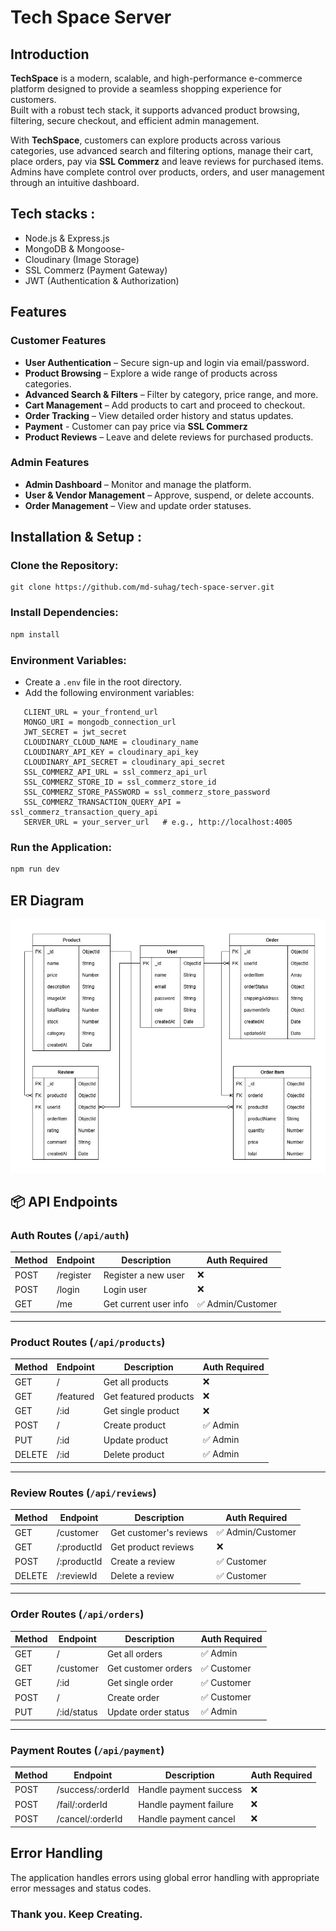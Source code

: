 # Tech Space Server

## Introduction

**TechSpace** is a modern, scalable, and high-performance e-commerce platform designed to provide a seamless shopping experience for customers.  
Built with a robust tech stack, it supports advanced product browsing, filtering, secure checkout, and efficient admin management.

With **TechSpace**, customers can explore products across various categories, use advanced search and filtering options, manage their cart, place orders, pay via **SSL Commerz** and leave reviews for purchased items.  
Admins have complete control over products, orders, and user management through an intuitive dashboard.

## Tech stacks :

- Node.js & Express.js
- MongoDB & Mongoose-
- Cloudinary (Image Storage)
- SSL Commerz (Payment Gateway)
- JWT (Authentication & Authorization)

## Features

### Customer Features

- **User Authentication** – Secure sign-up and login via email/password.
- **Product Browsing** – Explore a wide range of products across categories.
- **Advanced Search & Filters** – Filter by category, price range, and more.
- **Cart Management** – Add products to cart and proceed to checkout.
- **Order Tracking** – View detailed order history and status updates.
- **Payment** - Customer can pay price via **SSL Commerz**
- **Product Reviews** – Leave and delete reviews for purchased products.

### Admin Features

- **Admin Dashboard** – Monitor and manage the platform.
- **User & Vendor Management** – Approve, suspend, or delete accounts.
- **Order Management** – View and update order statuses.

## Installation & Setup :

### Clone the Repository:

```plain
git clone https://github.com/md-suhag/tech-space-server.git
```

### Install Dependencies:

```markdown
npm install
```

### Environment Variables:

- Create a `.env` file in the root directory.
- Add the following environment variables:

```env
   CLIENT_URL = your_frontend_url
   MONGO_URI = mongodb_connection_url
   JWT_SECRET = jwt_secret
   CLOUDINARY_CLOUD_NAME = cloudinary_name
   CLOUDINARY_API_KEY = cloudinary_api_key
   CLOUDINARY_API_SECRET = cloudinary_api_secret
   SSL_COMMERZ_API_URL = ssl_commerz_api_url
   SSL_COMMERZ_STORE_ID = ssl_commerz_store_id
   SSL_COMMERZ_STORE_PASSWORD = ssl_commerz_store_password
   SSL_COMMERZ_TRANSACTION_QUERY_API = ssl_commerz_transaction_query_api
   SERVER_URL = your_server_url   # e.g., http://localhost:4005
```

### Run the Application:

```markdown
npm run dev
```

## ER Diagram

<img src="./tech-space-er-diagram.jpg"/>

## 📦 API Endpoints

### Auth Routes (`/api/auth`)

| Method | Endpoint  | Description           | Auth Required     |
| ------ | --------- | --------------------- | ----------------- |
| POST   | /register | Register a new user   | ❌                |
| POST   | /login    | Login user            | ❌                |
| GET    | /me       | Get current user info | ✅ Admin/Customer |

---

### Product Routes (`/api/products`)

| Method | Endpoint  | Description           | Auth Required |
| ------ | --------- | --------------------- | ------------- |
| GET    | /         | Get all products      | ❌            |
| GET    | /featured | Get featured products | ❌            |
| GET    | /:id      | Get single product    | ❌            |
| POST   | /         | Create product        | ✅ Admin      |
| PUT    | /:id      | Update product        | ✅ Admin      |
| DELETE | /:id      | Delete product        | ✅ Admin      |

---

### Review Routes (`/api/reviews`)

| Method | Endpoint    | Description            | Auth Required     |
| ------ | ----------- | ---------------------- | ----------------- |
| GET    | /customer   | Get customer's reviews | ✅ Admin/Customer |
| GET    | /:productId | Get product reviews    | ❌                |
| POST   | /:productId | Create a review        | ✅ Customer       |
| DELETE | /:reviewId  | Delete a review        | ✅ Customer       |

---

### Order Routes (`/api/orders`)

| Method | Endpoint    | Description         | Auth Required |
| ------ | ----------- | ------------------- | ------------- |
| GET    | /           | Get all orders      | ✅ Admin      |
| GET    | /customer   | Get customer orders | ✅ Customer   |
| GET    | /:id        | Get single order    | ✅ Customer   |
| POST   | /           | Create order        | ✅ Customer   |
| PUT    | /:id/status | Update order status | ✅ Admin      |

---

### Payment Routes (`/api/payment`)

| Method | Endpoint          | Description            | Auth Required |
| ------ | ----------------- | ---------------------- | ------------- |
| POST   | /success/:orderId | Handle payment success | ❌            |
| POST   | /fail/:orderId    | Handle payment failure | ❌            |
| POST   | /cancel/:orderId  | Handle payment cancel  | ❌            |

## Error Handling

The application handles errors using global error handling with appropriate error messages and status codes.

### Thank you. Keep Creating.
